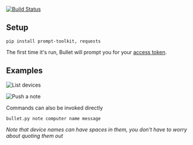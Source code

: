 [![Build Status](https://travis-ci.org/Demotivated/bullet.svg?branch=master)](https://travis-ci.org/Demotivated/bullet)

## Setup

```
pip install prompt-toolkit, requests
```

The first time it's run, Bullet will prompt you for your [access token](https://www.pushbullet.com/#settings/account). 

## Examples

![List devices](https://i.imgur.com/3ftBgnv.gif)

![Push a note](https://i.imgur.com/ByHeg62.gif)

Commands can also be invoked directly

```
bullet.py note computer name message
```

_Note that device names can have spaces in them, you don't have to worry about quoting them out_